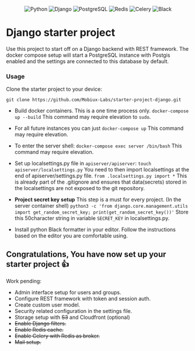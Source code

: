 <div align="center">


 ![Python](https://img.shields.io/badge/python-3.11-4584b6?labelColor=ffde57&logo=python)  ![Django](https://img.shields.io/badge/django-4.1.3-white?labelColor=092e20&logo=django)
 ![PostgreSQL](https://img.shields.io/badge/postgresql-14.6-4169E1?labelColor=white&logo=PostgreSQL)  ![Redis](https://img.shields.io/badge/redis-4.3.5-A41E11?labelColor=white&logo=Redis)  ![Celery](https://img.shields.io/badge/celery-5.2.7-green?labelColor=grey&logo=Celery)
 ![Black](https://img.shields.io/badge/code%20style-black%2022.3.0-black?labelColor=white)

</div>

# Django starter project

Use this project to start off on a Django backend with REST framework. The docker compose setup will start a PostgreSQL instance with Postgis enabled and the settings are connected to this database by default.

### Usage
Clone the starter project to your device:

`git clone https://github.com/Mobiux-Labs/starter-project-django.git`

- Build docker containers. This is a one time process only.
    `docker-compose up --build`
    This command may require elevation to `sudo`.

- For all future instances you can just
    `docker-compose up`
    This command may require elevation.

- To enter the server shell:
    `docker-compose exec server /bin/bash`
    This command may require elevation.

- Set up localsettings.py file in `apiserver/apiserver`:
    `touch apiserver/localsettings.py`
    You need to then import localsettings at the end of  apiserver/settings.py file. `from .localsettings.py import *`
    This is already part of the .gitignore and ensures that data(secrets) stored in the localsettings are not exposed to the git repository.

- **Project secret key setup** This step is a must for every project.
    (In the server container shell)
    `python3 -c 'from django.core.management.utils import get_random_secret_key; print(get_random_secret_key())'`
    Store this 50character string in variable `SECRET_KEY` in localsettings.py.

- Install python Black formatter in your editor.
    Follow the instructions based on the editor you are comfortable using.

## Congratulations, You have now set up your starter project 👍


Work pending:
* Admin interface setup for users and groups.
* Configure REST framework with token and session auth.
* Create custom user model.
* Security related configuration in the settings file.
* Storage setup with ~~S3~~ and Cloudfront (optional)
* ~~Enable Django filters.~~
* ~~Enable Redis cache.~~
* ~~Enable Celery with Redis as broker.~~
* ~~Mail setup.~~
